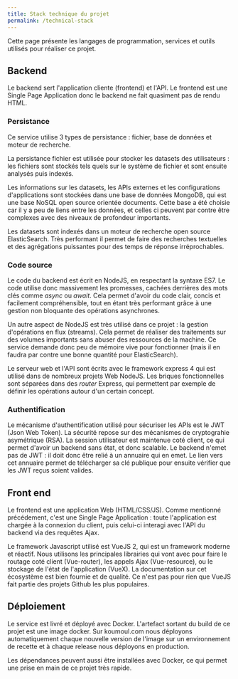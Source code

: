 ```yaml
---
title: Stack technique du projet
permalink: /technical-stack
---
```


Cette page présente les langages de programmation, services et outils utilisés pour réaliser ce projet.

## Backend

Le backend sert l'application cliente (frontend) et l'API. Le frontend est une Single Page Application donc le backend ne fait quasiment pas de rendu HTML.

### Persistance

Ce service utilise 3 types de persistance : fichier, base de données et moteur de recherche.

La persistance fichier est utilisée pour stocker les datasets des utilisateurs : les fichiers sont stockés tels quels sur le système de fichier et sont ensuite analysés puis indexés.

Les informations sur les datasets, les APIs externes et les configurations d'applications sont stockées dans une base de données MongoDB, qui est une base NoSQL open source orientée documents. Cette base a été choisie car il y a peu de liens entre les données, et celles ci peuvent par contre être complexes avec des niveaux de profondeur importants.

Les datasets sont indexés dans un moteur de recherche open source ElasticSearch. Très performant il permet de faire des recherches textuelles et des agrégations puissantes pour des temps de réponse irréprochables.

### Code source

Le code du backend est écrit en NodeJS, en respectant la syntaxe ES7. Le code utilise donc massivement les promesses, cachées derrières des mots clés comme *async* ou *await*. Cela permet d'avoir du code clair, concis et facilement compréhensible, tout en étant très performant grâce à une gestion non bloquante des opérations asynchrones.

Un autre aspect de NodeJS est très utilisé dans ce projet : la gestion d'opérations en flux (streams). Cela permet de réaliser des traitements sur des volumes importants sans abuser des ressources de la machine. Ce service demande donc peu de mémoire vive pour fonctionner (mais il en faudra par contre une bonne quantité pour ElasticSearch).

Le serveur web et l'API sont écrits avec le framework express 4 qui est utilisé dans de nombreux projets Web NodeJS. Les briques fonctionnelles sont séparées dans des *router* Express, qui permettent par exemple de définir les opérations autour d'un certain concept.

### Authentification

Le mécanisme d'authentification utilisé pour sécuriser les APIs est le JWT (Json Web Token). La sécurité repose sur des mécanismes de cryptograhie asymétrique (RSA). La session utilisateur est maintenue coté client, ce qui permet d'avoir un backend sans état, et donc scalable. Le backend n'emet pas de JWT : il doit donc être relié à un annuaire qui en emet. Le lien vers cet annuaire permet de télécharger sa clé publique pour ensuite vérifier que les JWT reçus soient valides.

## Front end

Le frontend est une application Web (HTML/CSS/JS). Comme mentionné précédement, c'est une Single Page Application : toute l'application est chargée à la connexion du client, puis celui-ci interagi avec l'API du backend via des requêtes Ajax.

Le framework Javascript utilisé est VueJS 2, qui est un framework moderne et réactif. Nous utilisons les principales librairies qui vont avec pour faire le routage coté client (Vue-router), les appels Ajax (Vue-resource), ou le stockage de l'état de l'application (VueX). La documentation sur cet écosystème est bien fournie et de qualité. Ce n'est pas pour rien que VueJS fait partie des projets Github les plus populaires.

## Déploiement

Le service est livré et déployé avec Docker. L'artefact sortant du build de ce projet est une image docker. Sur koumoul.com nous déployons automatiquement chaque nouvelle version de l'image sur un environnement de recette et à chaque release nous déployons en production.

Les dépendances peuvent aussi être installées avec Docker, ce qui permet une prise en main de ce projet très rapide.
